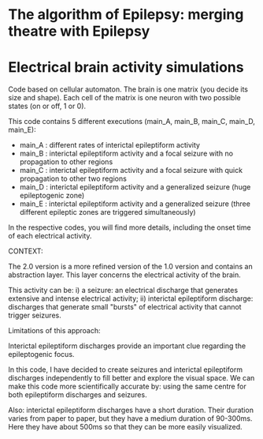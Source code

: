 # The algorithm of Epilepsy: merging theatre with Epilepsy
# Electrical brain activity simulations

Code based on cellular automaton.
The brain is one matrix (you decide its size and shape). Each cell of the matrix is one neuron with two possible states (on or off, 1 or 0).


This code contains 5 different executions (main_A, main_B, main_C, main_D, main_E):
  - main_A : different rates of interictal epileptiform activity
  - main_B : interictal epileptiform activity and a focal seizure with no propagation to other regions
  - main_C : interictal epileptiform activity and a focal seizure with quick propagation to other two regions
  - main_D : interictal epileptiform activity and a generalized seizure (huge epileptogenic zone)
  - main_E : interictal epileptiform activity and a generalized seizure (three different epileptic zones are triggered simultaneously)
  
In the respective codes, you will find more details, including the onset time of each electrical activity.



CONTEXT:

 The 2.0 version is a more refined version of the 1.0 version and contains an abstraction layer.
 This layer concerns the electrical activity of the brain.
 
 This activity can be:
    i) a seizure: an electrical discharge that generates extensive and intense electrical activity;
    ii) interictal epileptiform discharge: discharges that generate small "bursts" of electrical activity that cannot trigger seizures.
                
   
 Limitations of this approach:
       
   Interictal epileptiform discharges provide an important clue regarding the epileptogenic focus.
            
   In this code, I have decided to create seizures and interictal epileptiform discharges independently to fill better and explore the visual space.
   We can make this code more scientifically accurate by:
                  using the same centre for both epileptiform discharges and seizures.
            
        
   Also: interictal epileptiform discharges have a short duration.
          Their duration varies from paper to paper, but they have a medium duration of 90-300ms.
          Here they have about 500ms so that they can be more easily visualized. 
